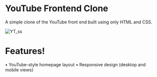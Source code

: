 # YouTube Frontend Clone
A simple clone of the YouTube front end built using only HTML and CSS.

![YT_ss](https://github.com/user-attachments/assets/45978ef2-c4f8-42d8-9167-5147bfa0481a)

# Features!

• YouTube-style homepage layout
• Responsive design (desktop and mobile views)
